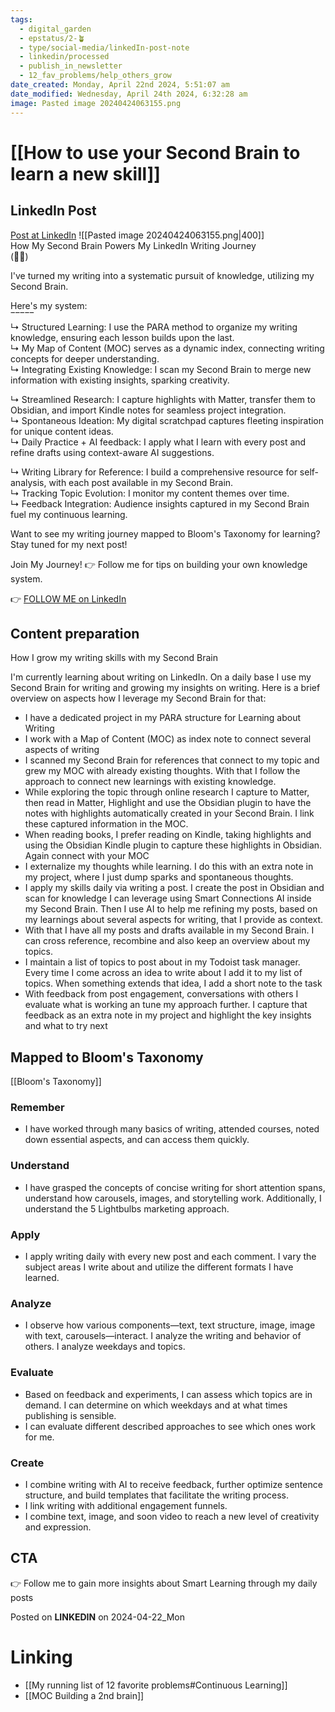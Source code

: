 ```yaml
---
tags:
  - digital_garden
  - epstatus/2-🪴
  - type/social-media/linkedIn-post-note
  - linkedin/processed
  - publish_in_newsletter
  - 12_fav_problems/help_others_grow
date_created: Monday, April 22nd 2024, 5:51:07 am
date_modified: Wednesday, April 24th 2024, 6:32:28 am
image: Pasted image 20240424063155.png
---
```

# [[How to use your Second Brain to learn a new skill]]
## LinkedIn Post
[Post at LinkedIn](https://www.linkedin.com/posts/sebastiankamilli_how-my-second-brain-powers-my-linkedin-writing-activity-7188076595000090624-U5tP?utm_source=share&utm_medium=member_desktop)
![[Pasted image 20240424063155.png|400]]  
How My Second Brain Powers My LinkedIn Writing Journey  
(🧠💡)  
  
I've turned my writing into a systematic pursuit of knowledge, utilizing my Second Brain.  
  
Here's my system:  
‾‾‾‾‾  
↳ Structured Learning: I use the PARA method to organize my writing knowledge, ensuring each lesson builds upon the last.  
↳ My Map of Content (MOC) serves as a dynamic index, connecting writing concepts for deeper understanding.  
↳ Integrating Existing Knowledge: I scan my Second Brain to merge new information with existing insights, sparking creativity.  
  
↳ Streamlined Research: I capture highlights with Matter, transfer them to Obsidian, and import Kindle notes for seamless project integration.  
↳ Spontaneous Ideation: My digital scratchpad captures fleeting inspiration for unique content ideas.  
↳ Daily Practice + AI feedback: I apply what I learn with every post and refine drafts using context-aware AI suggestions.  
  
↳ Writing Library for Reference: I build a comprehensive resource for self-analysis, with each post available in my Second Brain.  
↳ Tracking Topic Evolution: I monitor my content themes over time.  
↳ Feedback Integration: Audience insights captured in my Second Brain fuel my continuous learning.  

Want to see my writing journey mapped to Bloom's Taxonomy for learning?  
Stay tuned for my next post!  

Join My Journey! 👉 Follow me for tips on building your own knowledge system.

👉 [FOLLOW ME on LinkedIn](https://www.linkedin.com/comm/mynetwork/discovery-see-all?usecase=PEOPLE_FOLLOWS&followMember=sebastiankamilli)

## Content preparation
How I grow my writing skills with my Second Brain

I'm currently learning about writing on LinkedIn. On a daily base I use my Second Brain for writing and growing my insights on writing. Here is a brief overview on aspects how I leverage my Second Brain for that: 

+ I have a dedicated project in my PARA structure for Learning about Writing
+ I work with a Map of Content (MOC) as index note to connect several aspects of writing
+ I scanned my Second Brain for references that connect to my topic and grew my MOC with already existing thoughts. With that I follow the approach to connect new learnings with existing knowledge.
+ While exploring the topic through online research I capture to Matter, then read in Matter, Highlight and use the Obsidian plugin to have the notes with highlights automatically created in your Second Brain. I link these captured information in the MOC.
+ When reading books, I prefer reading on Kindle, taking highlights and using the Obsidian Kindle plugin to capture these highlights in Obsidian. Again connect with your MOC
+ I externalize my thoughts while learning. I do this with an extra note in my project, where I just dump sparks and spontaneous thoughts. 
+ I apply my skills daily via writing a post. I create the post in Obsidian and scan for knowledge I can leverage using Smart Connections AI inside my Second Brain. Then I use AI to help me refining my posts, based on my learnings about several aspects for writing, that I provide as context.
+ With that I have all my posts and drafts available in my Second Brain. I can cross reference, recombine and also keep an overview about my topics.
+ I maintain a list of topics to post about in my Todoist task manager. Every time I come across an idea to write about I add it to my list of topics. When something extends that idea, I add a short note to the task
+ With feedback from post engagement, conversations with others I evaluate what is working an tune my approach further. I capture that feedback as an extra note in my project and highlight the key insights and what to try next

## Mapped to Bloom's Taxonomy
[[Bloom's Taxonomy]]
### Remember

- I have worked through many basics of writing, attended courses, noted down essential aspects, and can access them quickly.

### Understand

- I have grasped the concepts of concise writing for short attention spans, understand how carousels, images, and storytelling work. Additionally, I understand the 5 Lightbulbs marketing approach.

### Apply

- I apply writing daily with every new post and each comment. I vary the subject areas I write about and utilize the different formats I have learned.

### Analyze

- I observe how various components—text, text structure, image, image with text, carousels—interact. I analyze the writing and behavior of others. I analyze weekdays and topics.

### Evaluate

- Based on feedback and experiments, I can assess which topics are in demand. I can determine on which weekdays and at what times publishing is sensible.
- I can evaluate different described approaches to see which ones work for me.

### Create

- I combine writing with AI to receive feedback, further optimize sentence structure, and build templates that facilitate the writing process.
- I link writing with additional engagement funnels.
- I combine text, image, and soon video to reach a new level of creativity and expression.

## CTA
👉 Follow me to gain more insights about Smart Learning through my daily posts 

Posted on **LINKEDIN** on 2024-04-22_Mon
# Linking
+ [[My running list of 12 favorite problems#Continuous Learning]]
+ [[MOC Building a 2nd brain]]
